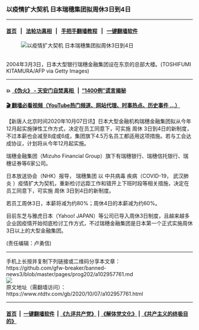 ### 以疫情扩大契机 日本瑞穗集团拟周休3日到4日
------------------------

#### [首页](https://github.com/gfw-breaker/banned-news3/blob/master/README.md) &nbsp;&nbsp;|&nbsp;&nbsp; [法轮功真相](https://github.com/begood0513/basic/blob/master/README.md)  &nbsp;&nbsp;|&nbsp;&nbsp; [手把手翻墙教程](https://github.com/gfw-breaker/guides/wiki)  &nbsp;&nbsp;|&nbsp;&nbsp; [一键翻墙软件](https://github.com/gfw-breaker/nogfw/blob/master/README.md)  



<div><div class="featured_image">
 <figure>
  <img alt="以疫情扩大契机 日本瑞穗集团拟周休3日到4日" src="https://i.ntdtv.com/assets/uploads/2020/10/GettyImages-3037417-800x450.jpg"/>
 </figure><br/>
 <span class="caption">
  2004年3月3日，日本大型银行瑞穗金融集团设在东京的总部大楼。(TOSHIFUMI KITAMURA/AFP via Getty Images)
 </span>
</div>
</div><hr/>

#### 💥 [《伪火》 - 天安门自焚真相 ](http://158.247.195.190:10000/videos/blog/weihuo.html)&nbsp; |&nbsp; [“1400例”谎言揭秘  ](http://158.247.195.190:10000/videos/blog/jiexi1400.html)

#### [ 🎬  翻墙必看视频（YouTube热门频道、网站代理、时事热点、历史事件 ...）](https://github.com/gfw-breaker/links/blob/master/banned.md)

<div><div class="post_content" itemprop="articleBody">
 <p>
  【新唐人北京时间2020年10月07日讯】日本大型金融机构瑞穗金融集团拟从今年12月起实施弹性工作方式，决定在员工同意下，可实施
  <ok href="https://www.ntdtv.com/gb/周休.htm">
   周休
  </ok>
  3日到4日的新制度，不过本薪也会减至8成或6成，集团旗下4.5万名员工都适用这项措施。若与工会达成协议，计划将从今年12月起实施。
 </p>
 <p>
  瑞穗金融集团（Mizuho Financial Group）旗下有瑞穗银行、瑞穗信托银行、瑞穗证券等6家公司。
 </p>
 <p>
  日本放送协会（NHK）报导，
  <ok href="https://www.ntdtv.com/gb/瑞穗集团.htm">
   瑞穗集团
  </ok>
  以
  <ok href="https://www.ntdtv.com/gb/中共病毒.htm">
   中共病毒
  </ok>
  疾病（COVID-19，
  <ok href="https://www.ntdtv.com/gb/武汉肺炎.htm">
   武汉肺炎
  </ok>
  ）疫情扩大为契机，重新检讨远距工作和错开上下班时段等相关措施，决定在员工同意下，可实施
  <ok href="https://www.ntdtv.com/gb/周休.htm">
   周休
  </ok>
  3日到4日的新制度。
 </p>
 <p>
  若员工周休3日，本薪将减为约80%；周休4日的本薪减为约60%。
 </p>
 <p>
  目前东芝与雅虎日本（Yahoo! JAPAN）等公司已导入周休3日制度，且越来越多企业因疫情开始彻底检讨工作方式，不过瑞穗金融集团是日本第一个正式实施周休3日以上的大型金融集团。
 </p>
 <p>
  (责任编辑：卢勇信)
 </p>
 <div class="single_ad">
 </div>
</div>
</div>
<hr/>
手机上长按并复制下列链接或二维码分享本文章：<br/>
https://github.com/gfw-breaker/banned-news3/blob/master/pages/prog202/a102957761.md <br/>
<a href='https://github.com/gfw-breaker/banned-news3/blob/master/pages/prog202/a102957761.md'><img src='https://github.com/gfw-breaker/banned-news3/blob/master/pages/prog202/a102957761.md.png'/></a> <br/>
原文地址（需翻墙访问）：https://www.ntdtv.com/gb/2020/10/07/a102957761.html


------------------------
#### [首页](https://github.com/gfw-breaker/banned-news3/blob/master/README.md) &nbsp;|&nbsp; [一键翻墙软件](https://github.com/gfw-breaker/nogfw/blob/master/README.md) &nbsp;| [《九评共产党》](https://github.com/gfw-breaker/9ping.md/blob/master/README.md#九评之一评共产党是什么) | [《解体党文化》](https://github.com/gfw-breaker/jtdwh.md/blob/master/README.md) | [《共产主义的终极目的》](https://github.com/gfw-breaker/gczydzjmd.md/blob/master/README.md)


<img src='http://gfw-breaker.win/banned-news3/pages/prog202/a102957761.md' width='0px' height='0px'/>